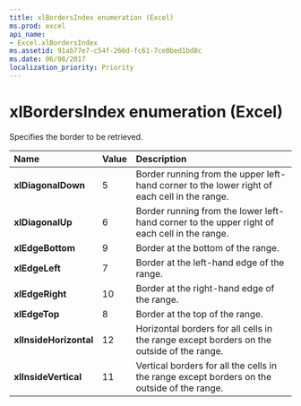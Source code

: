 ```yaml
---
title: xlBordersIndex enumeration (Excel)
ms.prod: excel
api_name:
- Excel.xlBordersIndex
ms.assetid: 91ab77e7-c54f-266d-fc61-7ce0bed1bd8c
ms.date: 06/08/2017
localization_priority: Priority
---
```



# xlBordersIndex enumeration (Excel)

Specifies the border to be retrieved.



|Name|Value|Description|
|:-----|:-----|:-----|
| **xlDiagonalDown**|5|Border running from the upper left-hand corner to the lower right of each cell in the range.|
| **xlDiagonalUp**|6|Border running from the lower left-hand corner to the upper right of each cell in the range.|
| **xlEdgeBottom**|9|Border at the bottom of the range.|
| **xlEdgeLeft**|7|Border at the left-hand edge of the range.|
| **xlEdgeRight**|10|Border at the right-hand edge of the range.|
| **xlEdgeTop**|8|Border at the top of the range.|
| **xlInsideHorizontal**|12|Horizontal borders for all cells in the range except borders on the outside of the range.|
| **xlInsideVertical**|11|Vertical borders for all the cells in the range except borders on the outside of the range.|

